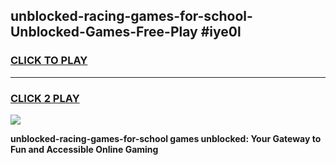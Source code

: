 
## unblocked-racing-games-for-school-Unblocked-Games-Free-Play #iye0l
<h3>
<a href="https://us.freeplayer.one?title=unblocked-racing-games-for-school&ref=9M">CLICK TO PLAY</a></h3>
<hr>

<h3>
<a href="https://us.freeplayer.one?title=unblocked-racing-games-for-school&ref=9M">CLICK 2 PLAY</a>
  
</h3>

<a href="https://us.freeplayer.one?title=unblocked-racing-games-for-school&ref=9M"><img src="https://clearcache.store/games.png"></a>


**unblocked-racing-games-for-school games unblocked: Your Gateway to Fun and Accessible Online Gaming**
